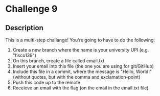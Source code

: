 # Challenge 9

## Description

This is a multi-step challange! You're going to have to do the following:

1. Create a new branch where the name is your university UPI (e.g. "hsco139")
2. On this branch, create a file called email.txt
3. Insert your email into this file (the one you are using for git/GitHub)
4. Include this file in a commit, where the message is "Hello, World!" (without quotes, but with the comma and exclamation-point)
5. Push this code up to the remote
6. Receieve an email with the flag (on the email in the email.txt file)